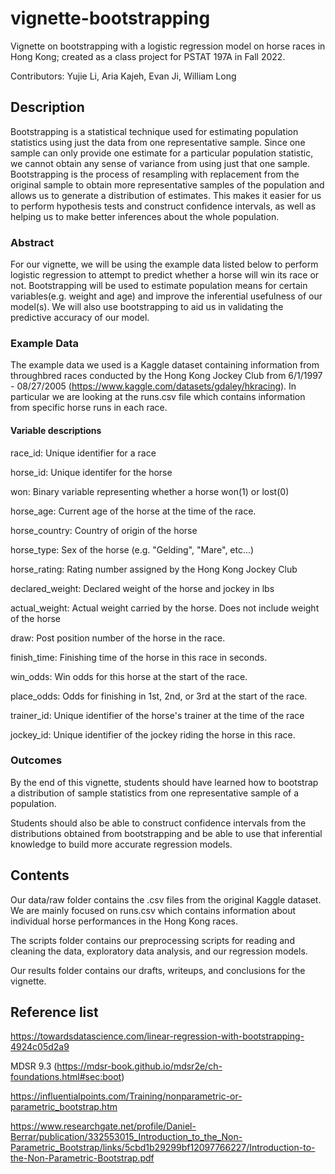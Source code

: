 # vignette-bootstrapping

Vignette on bootstrapping with a logistic regression model on horse races in Hong Kong; created as a class project for PSTAT 197A in Fall 2022.

Contributors: Yujie Li, Aria Kajeh, Evan Ji, William Long

## Description

Bootstrapping is a statistical technique used for estimating population statistics using just the data from one representative sample. Since one sample can only provide one estimate for a particular population statistic, we cannot obtain any sense of variance from using just that one sample. Bootstrapping is the process of resampling with replacement from the original sample to obtain more representative samples of the population and allows us to generate a distribution of estimates. This makes it easier for us to perform hypothesis tests and construct confidence intervals, as well as helping us to make better inferences about the whole population.

### Abstract


For our vignette, we will be using the example data listed below to perform logistic regression to attempt to predict whether a horse will win its race or not. Bootstrapping will be used to estimate population means for certain variables(e.g. weight and age) and improve the inferential usefulness of our model(s). We will also use bootstrapping to aid us in validating the predictive accuracy of our model. 

### Example Data

The example data we used is a Kaggle dataset containing information from throughbred races conducted by the Hong Kong Jockey Club from 6/1/1997 - 08/27/2005 (https://www.kaggle.com/datasets/gdaley/hkracing). In particular we are looking at the runs.csv file which contains information from specific horse runs in each race.

#### Variable descriptions
race_id: Unique identifier for a race

horse_id: Unique identifer for the horse

won: Binary variable representing whether a horse won(1) or lost(0)

horse_age: Current age of the horse at the time of the race.

horse_country: Country of origin of the horse

horse_type: Sex of the horse (e.g. "Gelding", "Mare", etc...)

horse_rating: Rating number assigned by the Hong Kong Jockey Club

declared_weight: Declared weight of the horse and jockey in lbs

actual_weight: Actual weight carried by the horse. Does not include weight of the horse

draw: Post position number of the horse in the race.

finish_time: Finishing time of the horse in this race in seconds.

win_odds: Win odds for this horse at the start of the race.

place_odds: Odds for finishing in 1st, 2nd, or 3rd at the start of the race.

trainer_id: Unique identifier of the horse's trainer at the time of the race

jockey_id: Unique identifier of the jockey riding the horse in this race.

### Outcomes

By the end of this vignette, students should have learned how to bootstrap a distribution of sample statistics from one representative sample of a population. 

Students should also be able to construct confidence intervals from the distributions obtained from bootstrapping and be able to use that inferential knowledge to build more accurate regression models. 


## Contents

Our data/raw folder contains the .csv files from the original Kaggle dataset. We are mainly focused on runs.csv which contains information about individual horse performances in the Hong Kong races. 


The scripts folder contains our preprocessing scripts for reading and cleaning the data, exploratory data analysis, and our regression models. 

Our results folder contains our drafts, writeups, and conclusions for the vignette.





## Reference list

https://towardsdatascience.com/linear-regression-with-bootstrapping-4924c05d2a9

MDSR 9.3 (https://mdsr-book.github.io/mdsr2e/ch-foundations.html#sec:boot)

https://influentialpoints.com/Training/nonparametric-or-parametric_bootstrap.htm

https://www.researchgate.net/profile/Daniel-Berrar/publication/332553015_Introduction_to_the_Non-Parametric_Bootstrap/links/5cbd1b29299bf12097766227/Introduction-to-the-Non-Parametric-Bootstrap.pdf

